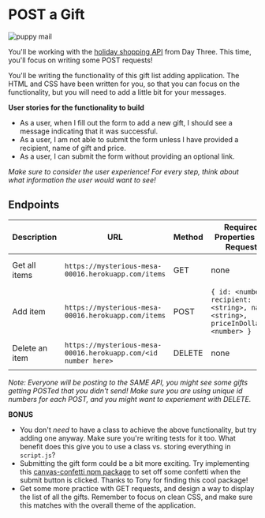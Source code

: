# POST a Gift

![puppy mail](https://media.giphy.com/media/hTsAAaYV5nRjq/giphy.gif)


You'll be working with the [holiday shopping API](https://mysterious-mesa-00016.herokuapp.com/items) from Day Three. This time, you'll focus on writing some POST requests!

You'll be writing the functionality of this gift list adding application. The HTML and CSS have been written for you, so that you can focus on the functionality, but you will need to add a little bit for your messages. 

**User stories for the functionality to build**
* As a user, when I fill out the form to add a new gift, I should see a message indicating that it was successful. 
* As a user, I am not able to submit the form unless I have provided a recipient, name of gift and price. 
* As a user, I can submit the form without providing an optional link. 

_Make sure to consider the user experience! For every step, think about what information the user would want to see!_

## Endpoints

| Description | URL | Method | Required Properties for Request | Sample Successful Response |
|----------|-----|--------|---------------------|-----------------|
| Get all items |`https://mysterious-mesa-00016.herokuapp.com/items`| GET  | none | An array containing all items |
| Add item |`https://mysterious-mesa-00016.herokuapp.com/items` | POST  | `{ id: <number>, recipient: <string>, name: <string>, priceInDollars: <number> }` | "Item #<id number here> has been added!" 
| Delete an item | `https://mysterious-mesa-00016.herokuapp.com/<id number here>` | DELETE | none | "Item #<id number here> has been deleted" 
  
_Note: Everyone will be posting to the SAME API, you might see some gifts getting POSTed that you didn't send! Make sure you are using unique id numbers for each POST, and you might want to experiement with DELETE._

**BONUS**
* You don't _need_ to have a class to achieve the above functionality, but try adding one anyway. Make sure you're writing tests for it too. What benefit does this give you to use a class vs. storing everything in `script.js`?
* Submitting the gift form could be a bit more exciting. Try implementing this [canvas-confetti npm package](https://www.npmjs.com/package/canvas-confetti) to set off some confetti when the submit button is clicked. Thanks to Tony for finding this cool package!
* Get some more practice with GET requests, and design a way to display the list of all the gifts. Remember to focus on clean CSS, and make sure this matches with the overall theme of the application. 
